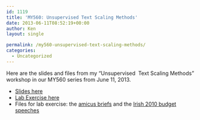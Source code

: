 ```yaml
---
id: 1119
title: 'MY560: Unsupervised Text Scaling Methods'
date: 2013-06-11T08:52:19+00:00
author: Ken
layout: single

permalink: /my560-unsupervised-text-scaling-methods/
categories:
  - Uncategorized
---
```

Here are the slides and files from my &#8220;Unsupervised  Text Scaling Methods&#8221; workshop in our MY560 series from June 11, 2013.

  * [Slides here](/pdfs/MY560_QTA3_Unsupervised.pdf)
  * [Lab Exercise here](/pdfs/MY560_QTA3_Unsupervised_Lab.pdf)
  * Files for lab exercise: the [amicus briefs](/assets/files/amicuscuriae.zip) and the [Irish 2010 budget speeches](/assets/files/budget2010.zip)

